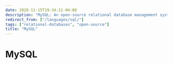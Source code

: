 ```yaml
---
date: 2020-11-15T19:34:11-04:00
description: "MySQL: An open-source relational database management system (RDBMS)"
redirect_from: ["/languages/sql/"]
tags: ["relational-databases", "open-source"]
title: "MySQL"
---
```


# MySQL
